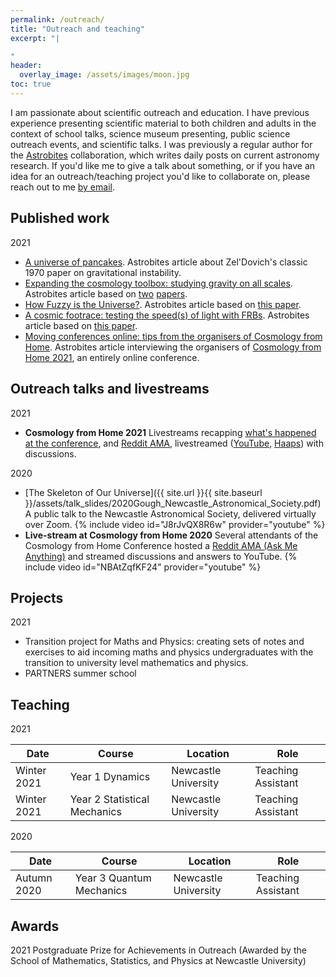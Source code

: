 ```yaml
---
permalink: /outreach/
title: "Outreach and teaching"
excerpt: "|

"
header:
  overlay_image: /assets/images/moon.jpg
toc: true
---
```

I am passionate about scientific outreach and education. I have previous experience presenting scientific material to both children and adults in the context of school talks, science museum presenting, public science outreach events, and scientific talks. I was previously a regular author for the [Astrobites](https://astrobites.org/) collaboration, which writes daily posts on current astronomy research. If you'd like me to give a talk about something, or if you have an idea for an outreach/teaching project you'd like to collaborate on, please reach out to me [by email](mailto:a.gough2@ncl.ac.uk).

## Published work
2021
* [A universe of pancakes](https://astrobites.org/2021/09/22/zeldovich-pancakes). Astrobites article about Zel'Dovich's classic 1970 paper on gravitational instability.
* [Expanding the cosmology toolbox: studying gravity on all scales](https://astrobites.org/2021/09/01/gravity-on-all-scales/). Astrobites article based on [two](https://arxiv.org/abs/2004.13051) [papers](https://arxiv.org/abs/2103.05051).
* [How Fuzzy is the Universe?](https://astrobites.org/2021/01/23/fdm-from-21cm/). Astrobites article based on [this paper](https://arxiv.org/abs/1812.09760).
* [A cosmic footrace: testing the speed(s) of light with FRBs](https://astrobites.org/2021/05/20/testing-ep-with-frbs/). Astrobites article based on [this paper](https://arxiv.org/abs/2102.11554).
* [Moving conferences online: tips from the organisers of Cosmology from Home](https://astrobites.org/2021/07/17/moving-conferences-online-cfh2021/). Astrobites article interviewing the organisers of [Cosmology from Home 2021](https://www.cosmologyfromhome.com/), an entirely online conference.
## Outreach talks and livestreams
2021
* **Cosmology from Home 2021** Livestreams recapping [what's happened at the conference](https://happs.tv/post/SsokPgclfVdevmCXHT0X), and [Reddit AMA](https://www.reddit.com/r/askscience/comments/oguw1w/askscience_ama_series_we_are_cosmologists_experts/), livestreamed ([YouTube](https://www.youtube.com/watch?v=XuCu_-2OPm4&ab_channel=TrenchesofCosmology), [Haaps](https://happs.tv/post/yLLgnVy8vYzMMggn7YYS)) with discussions.

2020
* [The Skeleton of Our Universe]({{ site.url }}{{ site.baseurl }}/assets/talk_slides/2020Gough_Newcastle_Astronomical_Society.pdf) A public talk to the Newcastle Astronomical Society, delivered virtually over Zoom.
{% include video id="J8rJvQX8R6w" provider="youtube" %}
* **Live-stream at Cosmology from Home 2020** Several attendants of the Cosmology from Home Conference hosted a [Reddit AMA (Ask Me Anything)](https://www.reddit.com/r/askscience/comments/imdw7e/askscience_ama_series_we_are_cosmologists_experts/) and streamed discussions and answers to YouTube.
{% include video id="NBAtZqfKF24" provider="youtube" %}

## Projects
2021
* Transition project for Maths and Physics: creating sets of notes and exercises to aid incoming maths and physics undergraduates with the transition to university level mathematics and physics.
* PARTNERS summer school

## Teaching
2021

|Date | Course | Location | Role |
|---- | ---- | ---- | ---- |
|Winter 2021| Year 1 Dynamics | Newcastle University | Teaching Assistant |
|Winter 2021| Year 2 Statistical Mechanics | Newcastle University | Teaching Assistant |

2020

|Date | Course | Location | Role |
|---- | ---- | ---- | ---- |
|Autumn 2020| Year 3 Quantum Mechanics | Newcastle University | Teaching Assistant |

## Awards
2021 Postgraduate Prize for Achievements in Outreach (Awarded by the School of Mathematics, Statistics, and Physics at Newcastle University)
